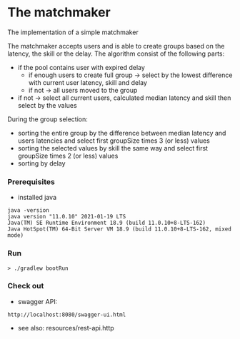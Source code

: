 # The matchmaker
The implementation of a simple matchmaker

The matchmaker accepts users and is able to create groups based on the latency, the skill or the delay.
The algorithm consist of the following parts:
* if the pool contains user with expired delay
    * if enough users to create full group -> select by the lowest difference with current user latency, skill and delay
    * if not -> all users moved to the group
* if not -> select all current users, calculated median latency and skill then select by the values

During the group selection:
* sorting the entire group by the difference between median latency and users latencies and select first groupSize times 3 (or less) values
* sorting the selected values by skill the same way and select first groupSize times 2 (or less) values
* sorting by delay

### Prerequisites

* installed java

```
java -version
java version "11.0.10" 2021-01-19 LTS
Java(TM) SE Runtime Environment 18.9 (build 11.0.10+8-LTS-162)
Java HotSpot(TM) 64-Bit Server VM 18.9 (build 11.0.10+8-LTS-162, mixed mode)
```

### Run

```
> ./gradlew bootRun
```

### Check out

* swagger API:

```
http://localhost:8080/swagger-ui.html
```

* see also: resources/rest-api.http

